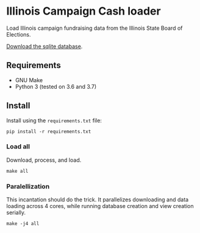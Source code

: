 # Illinois Campaign Cash loader

Load Illinois campaign fundraising data from the Illinois State Board of Elections.

[Download the sqlite database](https://github.com/fgregg/ilcampaigncash/releases/download/nightly/il_campaign_disclosure.db.zip).

## Requirements

* GNU Make
* Python 3 (tested on 3.6 and 3.7)

## Install


Install using the `requirements.txt` file:

```
pip install -r requirements.txt
```


### Load all

Download, process, and load.

```
make all
```

### Paralellization

This incantation should do the trick. It parallelizes downloading and data loading across 4 cores, while running database creation and view creation serially.

```
make -j4 all
```
